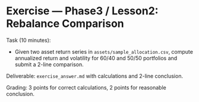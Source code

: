 # Exercise — Phase3 / Lesson2: Rebalance Comparison

Task (10 minutes):
- Given two asset return series in `assets/sample_allocation.csv`, compute annualized return and volatility for 60/40 and 50/50 portfolios and submit a 2-line comparison.

Deliverable: `exercise_answer.md` with calculations and 2-line conclusion.

Grading: 3 points for correct calculations, 2 points for reasonable conclusion.

